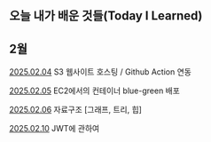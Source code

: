 ## 오늘 내가 배운 것들(Today I Learned)

## 2월

[2025.02.04](https://github.com/webplusangels/dylan-til/blob/main/Feb/2025-02-04.md) S3 웹사이트 호스팅 / Github Action 연동

[2025.02.05](https://github.com/webplusangels/dylan-til/blob/main/Feb/2025-02-05.md) EC2에서의 컨테이너 blue-green 배포

[2025.02.06](https://github.com/webplusangels/dylan-til/blob/main/Feb/2025-02-06.md) 자료구조 [그래프, 트리, 힙]

[2025.02.10](https://github.com/webplusangels/dylan-til/blob/main/Feb/2025-02-10.md) JWT에 관하여
